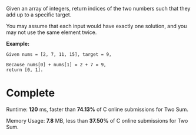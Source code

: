 Given an array of integers, return indices of the two numbers such that they add up to a specific target.

You may assume that each input would have exactly one solution, and you may not use the same element twice.

**Example:**

```
Given nums = [2, 7, 11, 15], target = 9,

Because nums[0] + nums[1] = 2 + 7 = 9,
return [0, 1].
```

# Complete
Runtime: **120** ms, faster than **74.13%** of C online submissions for Two Sum.

Memory Usage: **7.8** MB, less than **37.50%** of C online submissions for Two Sum.